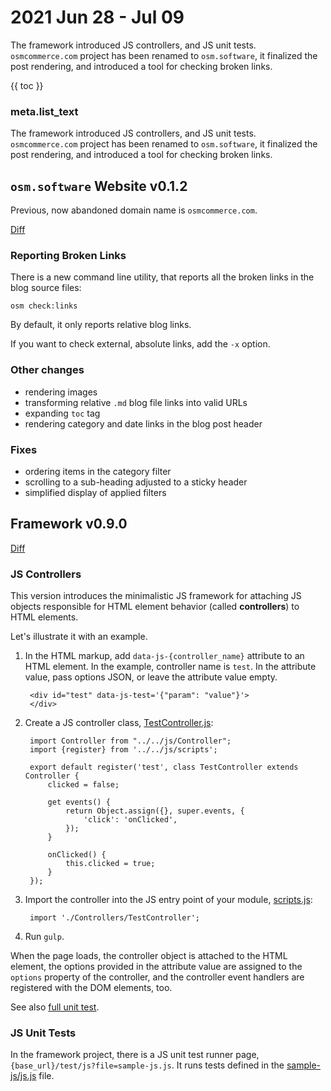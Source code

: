 # 2021 Jun 28 - Jul 09

The framework introduced JS controllers, and JS unit tests. `osmcommerce.com` project has been renamed to `osm.software`, it finalized the post rendering, and introduced a tool for checking broken links.  
 
{{ toc }}

### meta.list_text

The framework introduced JS controllers, and JS unit tests. `osmcommerce.com`
project has been renamed to `osm.software`, it finalized the post rendering, and
introduced a tool for checking broken links.

## `osm.software` Website v0.1.2

Previous, now abandoned domain name is `osmcommerce.com`.

[Diff](https://github.com/osmphp/osmsoftware-website/compare/v0.1.1...v0.1.2)

### Reporting Broken Links

There is a new command line utility, that reports all the broken links in the blog
source files:

    osm check:links
    
By default, it only reports relative blog links. 

If you want to check external, absolute links, add the `-x` option.

### Other changes

* rendering images
* transforming relative `.md` blog file links into valid URLs
* expanding `toc` tag
* rendering category and date links in the blog post header

### Fixes

* ordering items in the category filter
* scrolling to a sub-heading adjusted to a sticky header
* simplified display of applied filters    

## Framework v0.9.0

[Diff](https://github.com/osmphp/framework/compare/v0.8.4...v0.9.0)

### JS Controllers

This version introduces the minimalistic JS framework for attaching JS objects 
responsible for HTML element behavior (called **controllers**) to HTML elements.

Let's illustrate it with an example. 

1. In the HTML markup, add `data-js-{controller_name}` attribute to an HTML element. In the example, controller name is `test`. In the attribute value, pass options JSON, or leave the attribute value empty. 
    
        <div id="test" data-js-test='{"param": "value"}'>
        </div>
 
2. Create a JS controller class, [TestController.js](https://github.com/osmphp/framework/blob/HEAD/themes/_front__tailwind_samples/js/sample-js/Controllers/TestController.js):

        import Controller from "../../js/Controller";
        import {register} from '../../js/scripts';
        
        export default register('test', class TestController extends Controller {
            clicked = false;
        
            get events() {
                return Object.assign({}, super.events, {
                    'click': 'onClicked',
                });
            }
        
            onClicked() {
                this.clicked = true;
            }
        });

3. Import the controller into the JS entry point of your module, [scripts.js](https://github.com/osmphp/framework/blob/HEAD/themes/_front__tailwind_samples/js/sample-js/scripts.js):

        import './Controllers/TestController';

4. Run `gulp`.

When the page loads, the controller object is attached to the HTML element, the options
provided in the attribute value are assigned to the `options` property of the controller, and the controller event handlers are registered with the DOM elements, too. 

See also [full unit test](https://github.com/osmphp/framework/blob/HEAD/themes/_front__tailwind_samples/files/sample-js/js.js).

### JS Unit Tests

In the framework project, there is a JS unit test runner page, `{base_url}/test/js?file=sample-js.js`. It runs tests defined in the [sample-js/js.js](https://github.com/osmphp/framework/blob/HEAD/themes/_front__tailwind_samples/files/sample-js/js.js) file.